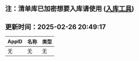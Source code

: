 ## 注：清单库已加密想要入库请使用 ([入库工具](https://github.com/BlankTMing/ManifestAutoUpdate/releases))

## 更新时间：2025-02-26 20:49:17
| AppID | 名称 | 类型  |
| :-------------------- | :----------------------------- | :----------- |
| 无 | 无 | 无 |
